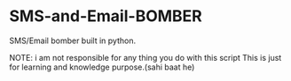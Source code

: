 # SMS-and-Email-BOMBER
SMS/Email bomber built in python.

 NOTE: i am not responsible for any thing you do with this script
 This is just for learning and knowledge purpose.(sahi baat he)
